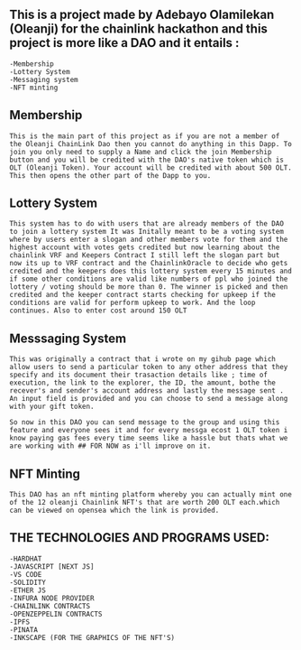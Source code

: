 ## This is a project made by Adebayo Olamilekan (Oleanji) for the chainlink hackathon and this project is more like a DAO and it entails :
    -Membership 
    -Lottery System
    -Messaging system
    -NFT minting

## Membership
    This is the main part of this project as if you are not a member of the Oleanji ChainLink Dao then you cannot do anything in this Dapp. To join you only need to supply a Name and click the join Membership button and you will be credited with the DAO's native token which is OLT (Oleanji Token). Your account will be credited with about 500 OLT.
    This then opens the other part of the Dapp to you.


## Lottery System 
    This system has to do with users that are already members of the DAO to join a lottery system It was Initally meant to be a voting system where by users enter a slogan and other members vote for them and the highest account with votes gets credited but now learning about the chainlink VRF and Keepers Contract I still left the slogan part but now its up to VRF contract and the ChainlinkOracle to decide who gets credited and the keepers does this lottery system every 15 minutes and if some other conditions are valid like numbers of ppl who joined the lottery / voting should be more than 0. The winner is picked and then credited and the keeper contract starts checking for upkeep if the conditions are valid for perform upkeep to work. And the loop continues. Also to enter cost around 150 OLT

## Messsaging System
    This was originally a contract that i wrote on my gihub page which allow users to send a particular token to any other address that they specify and its document their trasaction details like ; time of execution, the link to the explorer, the ID, the amount, bothe the recever's and sender's account address and lastly the message sent . An input field is provided and you can choose to send a message along with your gift token.

    So now in this DAO you can send message to the group and using this feature and everyone sees it and for every messga ecost 1 OLT token i know paying gas fees every time seems like a hassle but thats what we are working with ## FOR NOW as i'll improve on it.

## NFT Minting
    This DAO has an nft minting platform whereby you can actually mint one of the 12 oleanji Chainlink NFT's that are worth 200 OLT each.which can be viewed on opensea which the link is provided.




## THE TECHNOLOGIES AND PROGRAMS USED:
    -HARDHAT
    -JAVASCRIPT [NEXT JS]
    -VS CODE 
    -SOLIDITY
    -ETHER JS
    -INFURA NODE PROVIDER
    -CHAINLINK CONTRACTS
    -OPENZEPPELIN CONTRACTS 
    -IPFS
    -PINATA
    -INKSCAPE (FOR THE GRAPHICS OF THE NFT'S)
    



    









